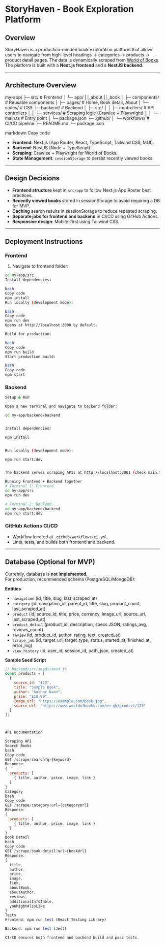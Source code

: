 # StoryHaven - Book Exploration Platform

## Overview
StoryHaven is a production-minded book exploration platform that allows users to navigate from high-level headings → categories → products → product detail pages. The data is dynamically scraped from [World of Books](https://www.worldofbooks.com/). The platform is built with a **Next.js frontend** and a **NestJS backend**.

---

## Architecture Overview

my-app/
├─ src/ # Frontend
│ └─ app/
| |_about
| |_book
│ ├─ components/ # Reusable components
│ ├─ pages/ # Home, Book detail, About
│ └─ styles/ # CSS
├─ backend/ # Backend
│ ├─ src/
│ │ ├─ controllers/ # API controllers
│ │ ├─ services/ # Scraping logic (Crawlee + Playwright)
│ │ └─ main.ts # Entry point
│ └─ package.json
├─ .github/
│ └─ workflows/ # CI/CD pipeline
├─ README.md
└─ package.json

markdown
Copy code

- **Frontend**: Next.js (App Router, React, TypeScript, Tailwind CSS, MUI).  
- **Backend**: NestJS (Node + TypeScript).  
- **Scraping**: Crawlee + Playwright for World of Books.  
- **State Management**: `sessionStorage` to persist recently viewed books.  

---

## Design Decisions
- **Frontend structure** kept in `src/app` to follow Next.js App Router best practices.  
- **Recently viewed books** stored in sessionStorage to avoid requiring a DB for MVP.  
- **Caching** search results in sessionStorage to reduce repeated scraping.  
- **Separate jobs for frontend and backend** in CI/CD using GitHub Actions.  
- **Responsive design**: Mobile-first using Tailwind CSS.  

---

## Deployment Instructions

### Frontend
1. Navigate to frontend folder:  
```bash
cd my-app/src
Install dependencies:

bash
Copy code
npm install
Run locally (development mode):

bash
Copy code
npm run dev
Opens at http://localhost:3000 by default.

Build for production:

bash
Copy code
npm run build
Start production build:

bash
Copy code
npm start
```

### Backend
```bash
Setup & Run

Open a new terminal and navigate to backend folder:

cd my-app/backend/backend


Install dependencies:

npm install


Run locally (development mode):

npm run start:dev


The backend serves scraping APIs at http://localhost:3001 (check main.ts for exact port).

Running Frontend + Backend Together
# Terminal 1: Frontend
cd my-app/src
npm run dev

# Terminal 2: Backend
cd my-app/backend/backend
npm run start:dev
```
### GitHub Actions CI/CD
- Workflow located at `.github/workflows/ci.yml`.
- Lints, tests, and builds both frontend and backend.

---

## Database (Optional for MVP)
Currently, database is **not implemented**.  
For production, recommended schema (PostgreSQL/MongoDB):

**Entities**
- `navigation` (id, title, slug, last_scraped_at)  
- `category` (id, navigation_id, parent_id, title, slug, product_count, last_scraped_at)  
- `product` (id, source_id, title, price, currency, image_url, source_url, last_scraped_at)  
- `product_detail` (product_id, description, specs JSON, ratings_avg, reviews_count)  
- `review` (id, product_id, author, rating, text, created_at)  
- `scrape_job` (id, target_url, target_type, status, started_at, finished_at, error_log)  
- `view_history` (id, user_id, session_id, path_json, created_at)  

**Sample Seed Script**
```js
// backend/src/seeds/seed.js
const products = [
  {
    source_id: "123",
    title: "Sample Book",
    author: "Author Name",
    price: "£10.99",
    image_url: "https://example.com/book.jpg",
    source_url: "https://www.worldofbooks.com/en-gb/product/123"
  }
];



API Documentation

Scraping API
Search Books
bash
Copy code
GET /scrape/search?q={keyword}
Response:
{
  products: [
    { title, author, price, image, link }
  ]
}
Category
bash
Copy code
GET /scrape/category?url={categoryUrl}
Response:
{
  products: [
    { title, author, price, image, link }
  ]
}
Book Detail
bash
Copy code
GET /scrape/book-detail?url={bookUrl}
Response:
{
  title,
  author,
  price,
  image,
  link,
  aboutBook,
  aboutAuthor,
  reviews,
  additionalInfoTable,
  youMightAlsoLike
}
Tests
Frontend: npm run test (React Testing Library)

Backend: npm run test (Jest)

CI/CD ensures both frontend and backend build and pass tests.
